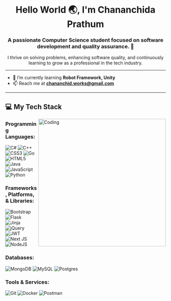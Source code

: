 <h1 align="center">Hello World 🌏, I'm Chananchida Prathum</h1>
<h3 align="center">A passionate Computer Science student focused on software development and quality assurance. 🚀</h3>
<p align="center">
I thrive on solving problems, enhancing software quality, and continuously learning to grow as a professional in the tech industry.  
</p>

---

- 🌱 I’m currently learning **Robot Framework, Unity**  
- 📫 Reach me at **chananchid.works@gmail.com**

---

## 💻 My Tech Stack

<img align="right" alt="Coding" width="400" src="https://64.media.tumblr.com/c70e8fcdf61a132a873f99db163896a2/tumblr_o48ggtdpJA1sfmahro1_400.gifv">

### **Programming Languages:**
![C#](https://img.shields.io/badge/c%23-%23239120.svg?style=flat&logo=csharp&logoColor=white) 
![C++](https://img.shields.io/badge/c++-%2300599C.svg?style=flat&logo=c%2B%2B&logoColor=white) 
![CSS3](https://img.shields.io/badge/css3-%231572B6.svg?style=flat&logo=css3&logoColor=white) 
![Go](https://img.shields.io/badge/go-%2300ADD8.svg?style=flat&logo=go&logoColor=white) 
![HTML5](https://img.shields.io/badge/html5-%23E34F26.svg?style=flat&logo=html5&logoColor=white) 
![Java](https://img.shields.io/badge/java-%23ED8B00.svg?style=flat&logo=openjdk&logoColor=white) 
![JavaScript](https://img.shields.io/badge/javascript-%23323330.svg?style=flat&logo=javascript&logoColor=%23F7DF1E) 
![Python](https://img.shields.io/badge/python-3670A0?style=flat&logo=python&logoColor=ffdd54)

### **Frameworks, Platforms, & Libraries:**
![Bootstrap](https://img.shields.io/badge/bootstrap-%238511FA.svg?style=flat&logo=bootstrap&logoColor=white) 
![Flask](https://img.shields.io/badge/flask-%23000.svg?style=flat&logo=flask&logoColor=white) 
![Jinja](https://img.shields.io/badge/jinja-white.svg?style=flat&logo=jinja&logoColor=black) 
![jQuery](https://img.shields.io/badge/jquery-%230769AD.svg?style=flat&logo=jquery&logoColor=white) 
![JWT](https://img.shields.io/badge/JWT-black?style=flat&logo=JSON%20web%20tokens) 
![Next JS](https://img.shields.io/badge/Next-black?style=flat&logo=next.js&logoColor=white) 
![NodeJS](https://img.shields.io/badge/node.js-6DA55F?style=flat&logo=node.js&logoColor=white) 

### **Databases:**
![MongoDB](https://img.shields.io/badge/MongoDB-%234ea94b.svg?style=flat&logo=mongodb&logoColor=white)
![MySQL](https://img.shields.io/badge/mysql-4479A1.svg?style=flat&logo=mysql&logoColor=white)
![Postgres](https://img.shields.io/badge/postgres-%23316192.svg?style=flat&logo=postgresql&logoColor=white)

### **Tools & Services:**
![Git](https://img.shields.io/badge/git-%23F05033.svg?style=flat&logo=git&logoColor=white)
![Docker](https://img.shields.io/badge/docker-%230db7ed.svg?style=flat&logo=docker&logoColor=white)
![Postman](https://img.shields.io/badge/Postman-FF6C37?style=flat&logo=postman&logoColor=white)
